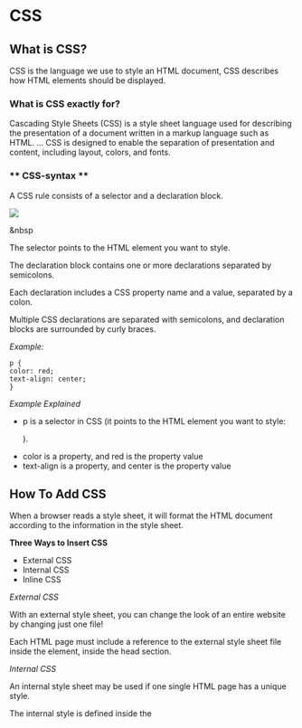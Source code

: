 


# **CSS**


## What is CSS?

 CSS is the language we use to style an HTML document, CSS describes how HTML elements should be displayed.


### **What is CSS exactly for?**

Cascading Style Sheets (CSS) is a style sheet language used for describing the presentation of a document written in a markup language such as HTML. ... CSS is designed to enable the separation of presentation and content, including layout, colors, and fonts.

###  ** CSS-syntax **

 
A CSS rule consists of a selector and a declaration block.

![](https://www.w3schools.com/css/img_selector.gif)


&nbsp



The selector points to the HTML element you want to style.

The declaration block contains one or more declarations separated by semicolons.

Each declaration includes a CSS property name and a value, separated by a colon.

Multiple CSS declarations are separated with semicolons, and declaration blocks are surrounded by curly braces.


*Example:*

    p {
    color: red;
    text-align: center;
    }


*Example Explained*


- p is a selector in CSS (it points to the HTML element you want to style: <p>).
- color is a property, and red is the property value
- text-align is a property, and center is the property value





## **How To Add CSS**

When a browser reads a style sheet, it will format the HTML document according to the information in the style sheet. 

**Three Ways to Insert CSS**

- External CSS
- Internal CSS
- Inline CSS


*External CSS*

With an external style sheet, you can change the look of an entire website by changing just one file!

Each HTML page must include a reference to the external style sheet file inside the <link> element, inside the head section.

*Internal CSS*

An internal style sheet may be used if one single HTML page has a unique style.

The internal style is defined inside the <style> element, inside the head section.

*Inline CSS*

An inline style may be used to apply a unique style for a single element.

To use inline styles, add the style attribute to the relevant element. The style attribute can contain any CSS property.


### ** Cascading Order**

What style will be used when there is more than one style specified for an HTML element?

All the styles in a page will "cascade" into a new "virtual" style sheet by the following rules, where number one has the highest priority:

1. Inline style (inside an HTML element)
2. External and internal style sheets (in the head section)
3. Browser default

So, an inline style has the highest priority, and will override external and internal styles and browser defaults.








## **CSS color Property**




*Definition and Usage*

The color property specifies the color of text.

The color CSS property sets the foreground color value of an element's text and text decorations, and sets the <currentcolor> value. currentcolor may be used as an indirect value on other properties and is the default for other color properties, such as border-color.

Tip: Use a background color combined with a text color that makes the text easy to read.

### *colors Syntax*

     /* Keyword values */
    color: currentcolor;

    /* <named-color> values */
    color: red;
    color: orange;
    color: tan;
    color: rebeccapurple;

    /* <hex-color> values */
    color: #090;
    color: #009900;
    color: #090a;
    color: #009900aa;

    /* <rgb()> values */
    color: rgb(34, 12, 64, 0.6);
    color: rgba(34, 12, 64, 0.6);
    color: rgb(34 12 64 / 0.6);
    color: rgb(34.0 12 64 / 60%);
    color: rgba(34.6 12 64 / 30%);

       /* <hsl()> values */
    color: hsl(30, 100%, 50%, 0.6);
     color: hsla(30, 100%, 50%, 0.6);
     color: hsl(30 100% 50% / 0.6);
    color: hsla(30 100% 50% / 0.6);
    color: hsl(30.0 100% 50% / 60%);
    color: hsla(30.2 100% 50% / 60%);

     /* Global values */
    color: inherit;
    color: initial;
     color: unset;

The color property is specified as a single <color> value.

Note that the value must be a uniform color. It can't be a <gradient>, which is actually a type of <image>.

### *to know more about javascript visit this* [link](https://www.w3schools.com/w3css/defaulT.asp)
